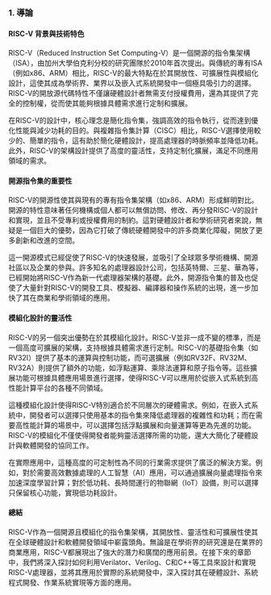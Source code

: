 ### 1. **導論**

#### **RISC-V 背景與技術特色**

RISC-V（Reduced Instruction Set Computing-V）是一個開源的指令集架構（ISA），由加州大學伯克利分校的研究團隊於2010年首次提出。與傳統的專有ISA（例如x86、ARM）相比，RISC-V的最大特點在於其開放性、可擴展性與模組化設計，這使其成為學術界、業界以及嵌入式系統開發中一個極具吸引力的選擇。RISC-V的開放源代碼特性不僅讓硬體設計者無需支付授權費用，還為其提供了完全的控制權，從而使其能夠根據具體需求進行定制和擴展。

在RISC-V的設計中，核心理念是簡化指令集，強調高效的指令執行，從而達到優化性能與減少功耗的目的。與複雜指令集計算（CISC）相比，RISC-V選擇使用較少的、簡單的指令，這有助於簡化硬體設計，提高處理器的時脈頻率並降低功耗。此外，RISC-V的架構設計提供了高度的靈活性，支持定制化擴展，滿足不同應用領域的需求。

#### **開源指令集的重要性**

RISC-V的開源性使其與現有的專有指令集架構（如x86、ARM）形成鮮明對比。開源的特性意味著任何機構或個人都可以無償訪問、修改、再分發RISC-V的設計和實現，並且不受專利或授權費用的制約。這對硬體設計者和學術研究者來說，無疑是一個巨大的優勢，因為它打破了傳統硬體開發中的許多商業化障礙，開放了更多創新和改進的空間。

這一開源模式已經促使了RISC-V的快速發展，並吸引了全球眾多學術機構、開源社區以及企業的參與。許多知名的處理器設計公司，包括英特爾、三星、華為等，已經開始將RISC-V作為新一代處理器架構的基礎。此外，開源指令集的普及也促使了大量針對RISC-V的開發工具、模擬器、編譯器和操作系統的出現，進一步加快了其在商業和學術領域的應用。

#### **模組化設計的靈活性**

RISC-V的另一個突出優勢在於其模組化設計。RISC-V並非一成不變的標準，而是一個高度可擴展的架構，支持根據具體需求進行定制。RISC-V的基礎指令集（如RV32I）提供了基本的運算與控制功能，而可選擴展（例如RV32F、RV32M、RV32A）則提供了額外的功能，如浮點運算、乘除法運算和原子指令等。這些擴展功能可根據具體應用場景進行選擇，使得RISC-V可以應用於從嵌入式系統到高性能計算平台的各種不同領域。

這種模組化設計使得RISC-V特別適合於不同層次的硬體需求。例如，在嵌入式系統中，開發者可以選擇只使用基本的指令集來降低處理器的複雜性和功耗；而在需要高性能計算的場景中，可以選擇包括浮點擴展和向量運算等更為先進的功能。RISC-V的模組化不僅使得開發者能夠靈活選擇所需的功能，還大大簡化了硬體設計與軟體開發的協同工作。

在實際應用中，這種高度的可定制性為不同的行業需求提供了廣泛的解決方案。例如，對於需要高效數據處理的人工智慧（AI）應用，可以通過擴展向量處理指令來加速深度學習計算；對於低功耗、長時間運行的物聯網（IoT）設備，則可以選擇只保留核心功能，實現低功耗設計。

#### **總結**

RISC-V作為一個開源且模組化的指令集架構，其開放性、靈活性和可擴展性使其在全球硬體設計和軟體開發領域中嶄露頭角。無論是在學術界的研究還是在業界的商業應用，RISC-V都展現出了強大的潛力和廣闊的應用前景。在接下來的章節中，我們將深入探討如何利用Verilator、Verilog、C和C++等工具來設計和實現RISC-V處理器，並將其應用於實際的系統開發中，深入探討其在硬體設計、系統程式開發、作業系統實現等方面的應用。